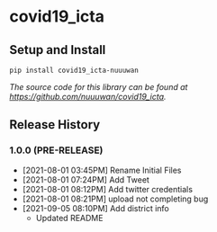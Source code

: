 # covid19_icta

## Setup and Install

```
pip install covid19_icta-nuuuwan
```

*The source code for this library can be found at https://github.com/nuuuwan/covid19_icta.*


## Release History

### 1.0.0 (PRE-RELEASE)
* [2021-08-01 03:45PM] Rename Initial Files
* [2021-08-01 07:24PM] Add Tweet
* [2021-08-01 08:12PM] Add twitter credentials
* [2021-08-01 08:21PM] upload not completing bug
* [2021-09-05 08:10PM] Add district info
  * Updated README
